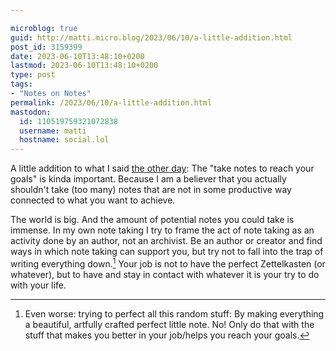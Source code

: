 ```yaml
---

microblog: true
guid: http://matti.micro.blog/2023/06/10/a-little-addition.html
post_id: 3159399
date: 2023-06-10T13:48:10+0200
lastmod: 2023-06-10T13:48:10+0200
type: post
tags:
- "Notes on Notes"
permalink: /2023/06/10/a-little-addition.html
mastodon:
  id: 110519759321072838
  username: matti
  hostname: social.lol
---
```

A little addition to what I said [the other day](/2023/06/03/some-ways-in.html): The "take notes to reach your goals" is kinda important. Because I am a believer that you actually shouldn't take (too many) notes that are not in some productive way connected to what you want to achieve.

The world is big. And the amount of potential notes you could take is immense. In my own note taking I try to frame the act of note taking as an activity done by an author, not an archivist. Be an author or creator and find ways in which note taking can support you, but try not to fall into the trap of writing everything down.[^1] Your job is not to have the perfect Zettelkasten (or whatever), but to have and stay in contact with whatever it is your try to do with your life.

[^1]: Even worse: trying to perfect all this random stuff: By making everything a beautiful, artfully crafted perfect little note. No! Only do that with the stuff that makes you better in your job/helps you reach your goals.
